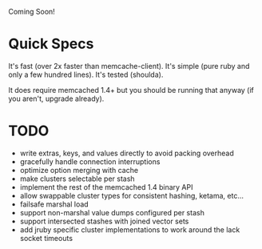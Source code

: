 Coming Soon!

# Quick Specs

It's fast (over 2x faster than memcache-client). It's simple (pure ruby and only a few hundred lines). It's tested (shoulda).

It does require memcached 1.4+ but you should be running that anyway (if you aren't, upgrade already).

# TODO

* write extras, keys, and values directly to avoid packing overhead
* gracefully handle connection interruptions
* optimize option merging with cache
* make clusters selectable per stash
* implement the rest of the memcached 1.4 binary API
* allow swappable cluster types for consistent hashing, ketama, etc...
* failsafe marshal load
* support non-marshal value dumps configured per stash
* support intersected stashes with joined vector sets
* add jruby specific cluster implementations to work around the lack socket timeouts

